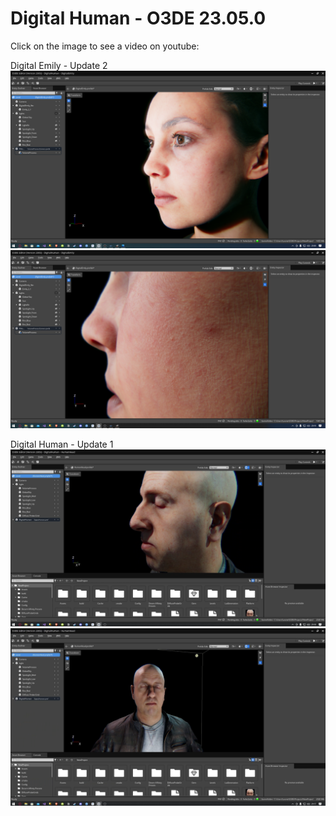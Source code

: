 # Digital Human - O3DE 23.05.0
Click on the image to see a video on youtube:

Digital Emily - Update 2
[![Youtube video](https://github.com/leonardolimaArt/Digital-Human/blob/main/Readme_Photos/digitalemily8.png)](https://youtu.be/9TtHuUQdaMc)
[![Youtube video](https://github.com/leonardolimaArt/Digital-Human/blob/main/Readme_Photos/digitalemily7.jpg)](https://youtu.be/9TtHuUQdaMc)

Digital Human - Update 1
[![Youtube video](https://github.com/leonardolimaArt/Digital-Human/blob/main/Readme_Photos/digitalhuman2.png)](https://www.youtube.com/watch?v=WV5t1CVqKdc)
[![Youtube video](https://github.com/leonardolimaArt/Digital-Human/blob/main/Readme_Photos/digitalhuman.png)](https://www.youtube.com/watch?v=WV5t1CVqKdc)
